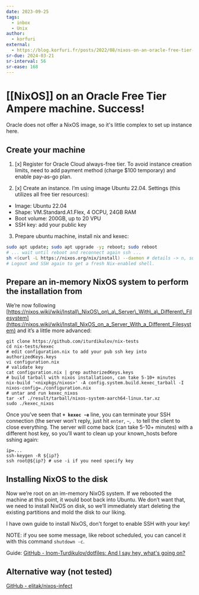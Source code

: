 ```yaml
---
date: 2023-09-25
tags:
  - inbox
  - Unix
author:
  - korfuri
external:
  - https://blog.korfuri.fr/posts/2022/08/nixos-on-an-oracle-free-tier-ampere-machine/
sr-due: 2024-03-21
sr-interval: 56
sr-ease: 168
---
```


# [[NixOS]] on an Oracle Free Tier Ampere machine. Success!

Oracle does not offer a NixOS image, so it's little complex to set up instance
here.

## Create your machine

1. [x] Register for Oracle Cloud always-free tier. To avoid instance creation
   limits, need to add payment method (charge $100 temporary) and enable pay-as-go plan.

2. [x] Create an instance. I’m using image Ubuntu 22.04. Settings (this utilizes
   all free tier resources):
  - Image: Ubuntu 22.04
  - Shape: VM.Standard.A1.Flex, 4 OCPU, 24GB RAM
  - Boot volume: 200GB, up to 20 VPU
  - SSH key: add your public key

3. Prepare ubuntu machine, install nix and kexec:
```bash
sudo apt update; sudo apt upgrade -y; reboot; sudo reboot
# ... wait until reboot and reconnect again ssh ...
sh <(curl -L https://nixos.org/nix/install) --daemon # details -> n, sudo -> y
# Logout and SSH again to get a fresh Nix-enabled shell.
```

## Prepare an in-memory NixOS system to perform the installation from

We’re now following [https://nixos.wiki/wiki/Install\_NixOS\_on\_a\_Server\_With\_a\_Different\_Filesystem](https://nixos.wiki/wiki/Install_NixOS_on_a_Server_With_a_Different_Filesystem) and it’s a little more advanced:

    git clone https://github.com/iturdikulov/nix-tests
    cd nix-tests/kexec
    # edit configuration.nix to add your pub ssh key into authorizedKeys.keys
    vi configuration.nix
    # validate key
    cat configuration.nix | grep authorizedKeys.keys
    # build tarball with nixos installatioon, can take 5-10+ minutes
    nix-build '<nixpkgs/nixos>' -A config.system.build.kexec_tarball -I nixos-config=./configuration.nix
    # untar and run kexec_nixos
    tar -xf ./result/tarball/nixos-system-aarch64-linux.tar.xz
    sudo ./kexec_nixos

Once you’ve seen that **`+ kexec -e`** line, you can terminate your SSH
connection (the server won’t reply, just hit `enter`, `~`, `.` to tell the
client to close everything. The server will come back (can take 5-10+ minutes)
with a different host key, so you’ll want to clean up your known_hosts before
sshing again:

    ip=...
    ssh-keygen -R ${ip?}
    ssh root@${ip?} # use -i if you need specify key

## Installing NixOS to the disk

Now we’re root on an im-memory NixOS system. If we rebooted the machine at this
point, it would boot back into Ubuntu. We don’t want that, we need to install
NixOS on disk, so we’ll immediately start deleting the existing partitions and
mold the disk to our liking.

I have own guide to install NixOS, don't forget to enable SSH with your key!

NOTE: if you see some message, like reboot scheduled, you can cancel it with
this command `shutdown -c`.

Guide: [GitHub - Inom-Turdikulov/dotfiles: And I say hey, what's going on?](https://github.com/iturdikulov/dotfiles)

## Alternative way (not tested)

[GitHub - elitak/nixos-infect](https://github.com/elitak/nixos-infect)


